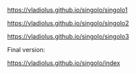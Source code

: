 https://vladiolus.github.io/singolo/singolo1

https://vladiolus.github.io/singolo/singolo2

https://vladiolus.github.io/singolo/singolo3

Final version:

https://vladiolus.github.io/singolo/index
